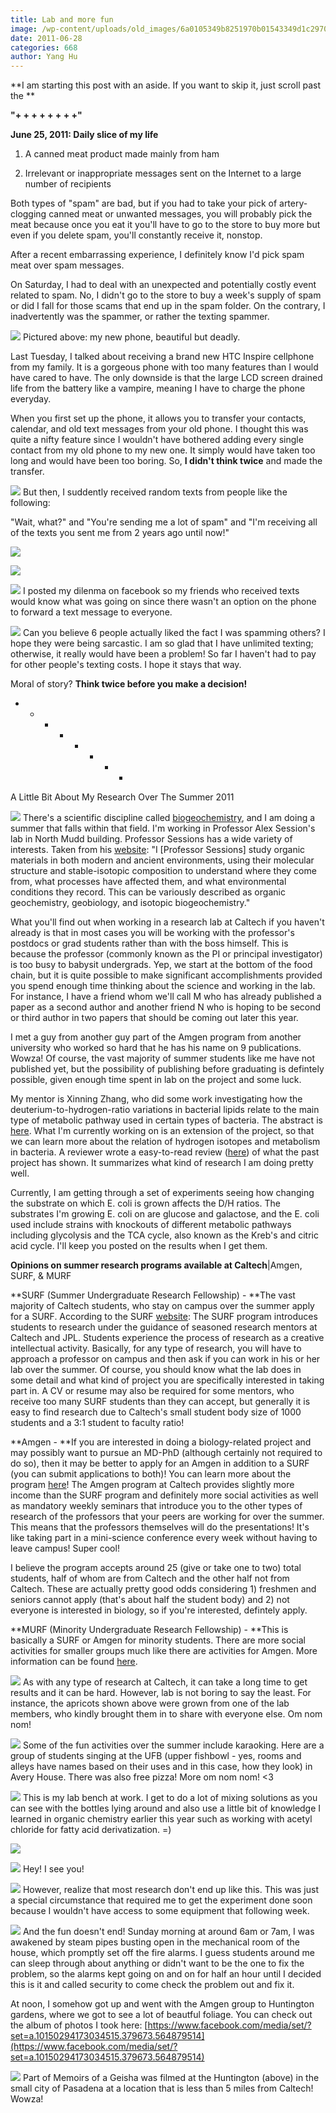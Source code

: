 ```yaml
---
title: Lab and more fun
image: /wp-content/uploads/old_images/6a0105349b8251970b01543349d1c2970c-800wi.jpg
date: 2011-06-28
categories: 668
author: Yang Hu
---
```



**I am starting this post with an aside. If you want to skip it, just scroll past the **

**"+ + + + + + + +"**

**June 25, 2011: Daily slice of my life**

1. A canned meat product made mainly from ham 

2. Irrelevant or inappropriate messages sent on the Internet to a large number of recipients

Both types of "spam" are bad, but if you had to take your pick of artery-clogging canned meat or unwanted messages, you will probably pick the meat because once you eat it you'll have to go to the store to buy more but even if you delete spam, you'll constantly receive it, nonstop.

After a recent embarrassing experience, I definitely know I'd pick spam meat over spam messages.

On Saturday, I had to deal with an unexpected and potentially costly event related to spam. No, I didn't go to the store to buy a week's supply of spam or did I fall for those scams that end up in the spam folder. On the contrary, I inadvertently was the spammer, or rather the texting spammer. 

![](/old_images/6a0105349b8251970b01543349e432970c-800wi.jpg)
Pictured above: my new phone, beautiful but deadly. 

Last Tuesday, I talked about receiving a brand new HTC Inspire cellphone from my family. It is a gorgeous phone with too many features than I would have cared to have. The only downside is that the large LCD screen drained life from the battery like a vampire, meaning I have to charge the phone everyday. 

When you first set up the phone, it allows you to transfer your contacts, calendar, and old text messages from your old phone. I thought this was quite a nifty feature since I wouldn't have bothered adding every single contact from my old phone to my new one. It simply would have taken too long and would have been too boring. So, **I didn't think twice** and made the transfer.


![](/old_images/6a0105349b8251970b01538f7d89ad970b-800wi.jpg)
But then, I suddently received random texts from people like the following:

"Wait, what?" and "You're sending me a lot of spam" and "I'm receiving all of the texts you sent me from 2 years ago until now!"

![](/old_images/6a0105349b8251970b01538f7d9e9d970b-800wi.jpg)


![](/old_images/caltech_as_it_happens/6a0105349b8251970b014e8970fd09970d.png)


![](/old_images/6a0105349b8251970b01538f7db04f970b-800wi.jpg)
I posted my dilenma on facebook so my friends who received texts would know what was going on since there wasn't an option on the phone to forward a text message to everyone.


![](/old_images/6a0105349b8251970b014e897118bc970d-800wi.jpg)
Can you believe 6 people actually liked the fact I was spamming others? I hope they were being sarcastic. I am so glad that I have unlimited texting; otherwise, it really would have been a problem! So far I haven't had to pay for other people's texting costs. I hope it stays that way.

Moral of story? **Think twice before you make a decision!**

+ + + + + + + +

A Little Bit About My Research Over The Summer 2011

![](/old_images/6a0105349b8251970b014e8971327e970d.jpg)
There's a scientific discipline called [biogeochemistry](https://en.wikipedia.org/wiki/Biogeochemistry), and I am doing a summer that falls within that field. I'm working in Professor Alex Session's lab in North Mudd building. Professor Sessions has a wide variety of interests. Taken from his [website](https://www.gps.caltech.edu/als/): "I [Professor Sessions] study organic materials in both modern and ancient environments, using  their molecular structure and stable-isotopic composition to understand  where they come from, what processes have affected them, and what  environmental conditions they record. This can be variously described as  organic geochemistry, geobiology, and isotopic biogeochemistry."

What you'll find out when working in a research lab at Caltech if you haven't already is that in most cases you will be working with the professor's postdocs or grad students rather than with the boss himself. This is because the professor (commonly known as the PI or principal investigator) is too busy to babysit undergrads. Yep, we start at the bottom of the food chain, but it is quite possible to make significant accomplishments provided you spend enough time thinking about the science and working in the lab. For instance, I have a friend whom we'll call M who has already published a paper as a second author and another friend N who is hoping to be second or third author in two papers that should be coming out later this year.

I met a guy from another guy part of the Amgen program from another university who worked so hard that he has his name on 9 publications. Wowza! Of course, the vast majority of summer students like me have not published yet, but the possibility of publishing before graduating is defintely possible, given enough time spent in lab on the project and some luck.

My mentor is Xinning Zhang, who did some work investigating how the deuterium-to-hydrogen-ratio variations in bacterial lipids relate to the main type of metabolic pathway used in certain types of bacteria. The abstract is [here](https://www.pnas.org/content/106/31/12580.abstract). What I'm currently working on is an extension of the project, so that we can learn more about the relation of hydrogen isotopes and metabolism in bacteria. A reviewer wrote a easy-to-read review ([here](https://www.pnas.org/content/106/31/12565.full)) of what the past project has shown. It summarizes what kind of research I am doing pretty well.

Currently, I am getting through a set of experiments seeing how changing the substrate on which E. coli is grown affects the D/H ratios. The substrates I'm growing E. coli on are glucose and galactose, and the E. coli used include strains with knockouts of different metabolic pathways including glycolysis and the TCA cycle, also known as the Kreb's and citric acid cycle. I'll keep you posted on the results when I get them.

**Opinions on summer research programs available at Caltech**|Amgen, SURF, &amp; MURF

**SURF (Summer Undergraduate Research Fellowship) - **The vast majority of Caltech students, who stay on campus over the summer apply for a SURF. According to the SURF [website](https://www.surf.caltech.edu/index.html): The SURF program   introduces students to research under the guidance of seasoned research mentors   at Caltech and JPL. Students experience the process of research as a creative   intellectual activity. Basically, for any type of research, you will have to approach a professor on campus and then ask if you can work in his or her lab over the summer. Of course, you should know what the lab does in some detail and what kind of project you are specifically interested in taking part in. A CV or resume may also be required for some mentors, who receive too many SURF students than they can accept, but generally it is easy to find research due to Caltech's small student body size of 1000 students and a 3:1 student to faculty ratio!

**Amgen - **If you are interested in doing a biology-related project and may possibly want to pursue an MD-PhD (although certainly not required to do so), then it may be better to apply for an Amgen in addition to a SURF (you can submit applications to both)! You can learn more about the program [here](https://www.amgenscholars.caltech.edu/)! The Amgen program at Caltech provides slightly more income than the SURF program and definitely more social activities as well as mandatory weekly seminars that introduce you to the other types of research of the professors that your peers are working for over the summer. This means that the professors themselves will do the presentations! It's like taking part in a mini-science conference every week without having to leave campus! Super cool!

I believe the program accepts around 25 (give or take one to two) total students, half of whom are from Caltech and the other half not from Caltech. These are actually pretty good odds considering 1) freshmen and seniors cannot apply (that's about half the student body) and 2) not everyone is interested in biology, so if you're interested, defintely apply.

**MURF (Minority Undergraduate Research Fellowship) - **This is basically a SURF or Amgen for minority students. There are more social activities for smaller groups much like there are activities for Amgen. More information can be found [here](https://www.murf.caltech.edu/).


![](/old_images/6a0105349b8251970b0154335156e6970c-800wi.jpg)
As with any type of research at Caltech, it can take a long time to get results and it can be hard. However, lab is not boring to say the least. For instance, the apricots shown above were grown from one of the lab members, who kindly brought them in to share with everyone else. Om nom nom!

![](/old_images/6a0105349b8251970b01538f7e115b970b-800wi.jpg)
Some of the fun activities over the summer include karaoking. Here are a group of students singing at the UFB (upper fishbowl - yes, rooms and alleys have names based on their uses and in this case, how they look) in Avery House. There was also free pizza! More om nom nom! &lt;3

![](/old_images/6a0105349b8251970b014e89717245970d-800wi.jpg)
This is my lab bench at work. I get to do a lot of mixing solutions as you can see with the bottles lying around and also use a little bit of knowledge I learned in organic chemistry earlier this year such as working with acetyl chloride for fatty acid derivatization. =)

![](/old_images/6a0105349b8251970b01538f7e16ba970b-800wi.jpg)


![](/old_images/6a0105349b8251970b01538f7e1bec970b-800wi.jpg)
Hey! I see you!

![](/old_images/6a0105349b8251970b01538f7e1dda970b-800wi.jpg)
However, realize that most research don't end up like this. This was just a special circumstance that required me to get the experiment done soon because I wouldn't have access to some equipment that following week.


![](/old_images/6a0105349b8251970b015433517c8e970c-800wi.jpg)
And the fun doesn't end! Sunday morning at around 6am or 7am, I was awakened by steam pipes busting open in the mechanical room of the house, which promptly set off the fire alarms. I guess students around me can sleep through about anything or didn't want to be the one to fix the problem, so the alarms kept going on and on for half an hour until I decided this is it and called security to come check the problem out and fix it.

At noon, I somehow got up and went with the Amgen group to Huntington gardens, where we got to see a lot of beautful foliage. You can check out the album of photos I took here: [https://www.facebook.com/media/set/?set=a.10150294173034515.379673.564879514](https://www.facebook.com/media/set/?set=a.10150294173034515.379673.564879514)

![](/old_images/6a0105349b8251970b014e8971a86d970d-800wi.jpg)
Part of Memoirs of a Geisha was filmed at the Huntington (above) in the small city of Pasadena at a location that is less than 5 miles from Caltech! Wowza!

